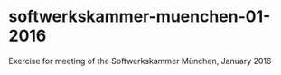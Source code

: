 # softwerkskammer-muenchen-01-2016
Exercise for meeting of the Softwerkskammer München, January 2016
